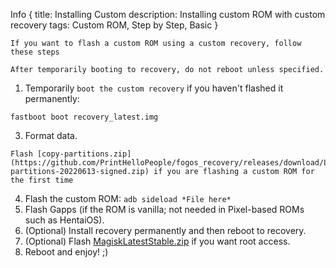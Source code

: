 Info {
  title: Installing Custom
  description: Installing custom ROM with custom recovery
  tags: Custom ROM, Step by Step, Basic
}

```NOTE
If you want to flash a custom ROM using a custom recovery, follow these steps
```
```IMPORTANT
After temporarily booting to recovery, do not reboot unless specified.
```
1. Temporarily ```boot the custom recovery``` if you haven't flashed it permanently:
```
fastboot boot recovery_latest.img
```
3. Format data.
```IMPORTANT
Flash [copy-partitions.zip](https://github.com/PrintHelloPeople/fogos_recovery/releases/download/Latest/copy-partitions-20220613-signed.zip) if you are flashing a custom ROM for the first time
```
4. Flash the custom ROM:
```adb sideload *File here*```
5. Flash Gapps (if the ROM is vanilla; not needed in Pixel-based ROMs such as HentaiOS).
6. (Optional) Install recovery permanently and then reboot to recovery.
7. (Optional) Flash [MagiskLatestStable.zip](https://github.com/PrintHelloPeople/fogos_recovery/releases/download/Latest/MagiskLatestStable.zip) if you want root access.
8. Reboot and enjoy! ;)

